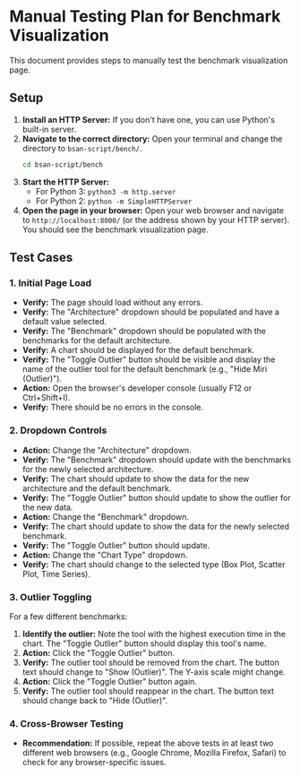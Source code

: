 # Manual Testing Plan for Benchmark Visualization

This document provides steps to manually test the benchmark visualization page.

## Setup

1.  **Install an HTTP Server:** If you don't have one, you can use Python's built-in server.
2.  **Navigate to the correct directory:** Open your terminal and change the directory to `bsan-script/bench/`.
    ```sh
    cd bsan-script/bench
    ```
3.  **Start the HTTP Server:**
    *   For Python 3: `python3 -m http.server`
    *   For Python 2: `python -m SimpleHTTPServer`
4.  **Open the page in your browser:** Open your web browser and navigate to `http://localhost:8000/` (or the address shown by your HTTP server). You should see the benchmark visualization page.

## Test Cases

### 1. Initial Page Load

*   **Verify:** The page should load without any errors.
*   **Verify:** The "Architecture" dropdown should be populated and have a default value selected.
*   **Verify:** The "Benchmark" dropdown should be populated with the benchmarks for the default architecture.
*   **Verify:** A chart should be displayed for the default benchmark.
*   **Verify:** The "Toggle Outlier" button should be visible and display the name of the outlier tool for the default benchmark (e.g., "Hide Miri (Outlier)").
*   **Action:** Open the browser's developer console (usually F12 or Ctrl+Shift+I).
*   **Verify:** There should be no errors in the console.

### 2. Dropdown Controls

*   **Action:** Change the "Architecture" dropdown.
*   **Verify:** The "Benchmark" dropdown should update with the benchmarks for the newly selected architecture.
*   **Verify:** The chart should update to show the data for the new architecture and the default benchmark.
*   **Verify:** The "Toggle Outlier" button should update to show the outlier for the new data.
*   **Action:** Change the "Benchmark" dropdown.
*   **Verify:** The chart should update to show the data for the newly selected benchmark.
*   **Verify:** The "Toggle Outlier" button should update.
*   **Action:** Change the "Chart Type" dropdown.
*   **Verify:** The chart should change to the selected type (Box Plot, Scatter Plot, Time Series).

### 3. Outlier Toggling

For a few different benchmarks:
1.  **Identify the outlier:** Note the tool with the highest execution time in the chart. The "Toggle Outlier" button should display this tool's name.
2.  **Action:** Click the "Toggle Outlier" button.
3.  **Verify:** The outlier tool should be removed from the chart. The button text should change to "Show <Outlier> (Outlier)". The Y-axis scale might change.
4.  **Action:** Click the "Toggle Outlier" button again.
5.  **Verify:** The outlier tool should reappear in the chart. The button text should change back to "Hide <Outlier> (Outlier)".

### 4. Cross-Browser Testing

*   **Recommendation:** If possible, repeat the above tests in at least two different web browsers (e.g., Google Chrome, Mozilla Firefox, Safari) to check for any browser-specific issues.
